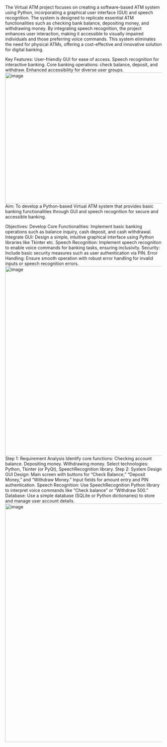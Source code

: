 The Virtual ATM project focuses on creating a software-based ATM system using Python, incorporating a graphical user interface (GUI) and speech recognition. The system is designed to replicate essential ATM functionalities such as checking bank balance, depositing money, and withdrawing money. By integrating speech recognition, the project enhances user interaction, making it accessible to visually impaired individuals and those preferring voice commands. This system eliminates the need for physical ATMs, offering a cost-effective and innovative solution for digital banking.

Key Features:
User-friendly GUI for ease of access.
Speech recognition for interactive banking.
Core banking operations: check balance, deposit, and withdraw.
Enhanced accessibility for diverse user groups.
<img width="9957" height="420" alt="image" src="https://github.com/user-attachments/assets/56cf32e5-2ff0-489c-bf19-cfacfe417e2b" />
Aim:
To develop a Python-based Virtual ATM system that provides basic banking functionalities through GUI and speech recognition for secure and accessible banking.

Objectives:
Develop Core Functionalities: Implement basic banking operations such as balance inquiry, cash deposit, and cash withdrawal.
Integrate GUI: Design a simple, intuitive graphical interface using Python libraries like Tkinter etc.
Speech Recognition: Implement speech recognition to enable voice commands for banking tasks, ensuring inclusivity.
Security: Include basic security measures such as user authentication via PIN.
Error Handling: Ensure smooth operation with robust error handling for invalid inputs or speech recognition errors.
<img width="2785" height="608" alt="image" src="https://github.com/user-attachments/assets/c944c320-6cd1-4d50-b983-0938e2e0b48f" />
Step 1: Requirement Analysis
Identify core functions:
Checking account balance.
Depositing money.
Withdrawing money.
Select technologies: Python, Tkinter (or PyQt), SpeechRecognition library.
Step 2: System Design
GUI Design:
      Main screen with buttons for “Check Balance,” “Deposit Money,” and “Withdraw Money.”
       Input fields for amount entry and PIN authentication.
Speech Recognition:
Use SpeechRecognition Python library to interpret voice commands like “Check balance” or “Withdraw 500.”
Database:
Use a simple database (SQLite or Python dictionaries) to store and manage user account details.<img width="2013" height="765" alt="image" src="https://github.com/user-attachments/assets/004c26ab-67ac-4066-bd81-6250bed27757" />


